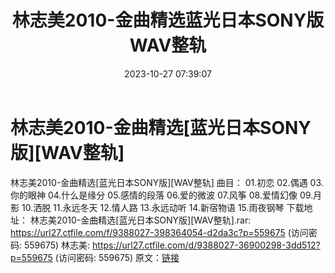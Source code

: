 ﻿---
title: 林志美2010-金曲精选蓝光日本SONY版WAV整轨
date: 2023-10-27 07:39:07
categories: WAV车载音乐、镜像
tags: 华语中文
---
# 林志美2010-金曲精选[蓝光日本SONY版][WAV整轨]

林志美2010-金曲精选[蓝光日本SONY版][WAV整轨]
曲目：
01.初恋
02.偶遇
03.你的眼神
04.什么是缘分
05.感情的段落
06.爱的微波
07.风筝
08.爱情幻像
09.月影
10.洒脱
11.永远冬天
12.情人路
13.永远动听
14.新宿物语
15.雨夜钢琴
下载地址：
林志美2010-金曲精选[蓝光日本SONY版][WAV整轨].rar: https://url27.ctfile.com/f/9388027-398364054-d2da3c?p=559675
(访问密码: 559675)
林志美: https://url27.ctfile.com/d/9388027-36900298-3dd512?p=559675
(访问密码: 559675)
原文：[链接](https://blog.sina.com.cn/s/blog_1647c7e76010313mq.html)